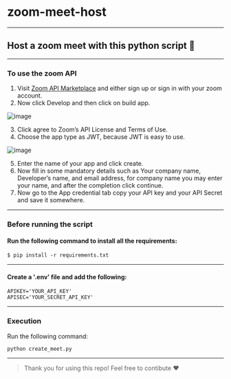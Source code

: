 # zoom-meet-host
-----------------------------
## Host a zoom meet with this python script 🤖
-----------------------------
### To use the zoom API 
1. Visit [Zoom API Marketplace](https://marketplace.zoom.us/) and either sign up or sign in with your zoom account. 
2. Now click Develop and then click on build app.

![image](https://user-images.githubusercontent.com/83634399/173336913-d2a8f69e-53c0-4b0b-a123-bc6e9f304583.png)

3. Click agree to Zoom’s API License and Terms of Use.
4. Choose the app type as JWT, because JWT is easy to use.

![image](https://user-images.githubusercontent.com/83634399/173337107-f5dd7344-50c8-431b-973b-02afd838fdca.png)

5. Enter the name of your app and click create.
6. Now fill in some mandatory details such as Your company name, Developer’s name, and email address, for company name you may enter your name, and after the completion click continue.
7. Now go to the App credential tab copy your API key and your API Secret and save it somewhere.

-----------------------------

### Before running the script
#### Run the following command to install all the requirements:
```
$ pip install -r requirements.txt
```

-----------------------------

#### Create a '.env' file and add the following:
```
APIKEY='YOUR_API_KEY'
APISEC='YOUR_SECRET_API_KEY'
```
-----------------------------

### Execution
Run the following command:
```
python create_meet.py
```

-----------------------------

> Thank you for using this repo! Feel free to contibute ❤️
